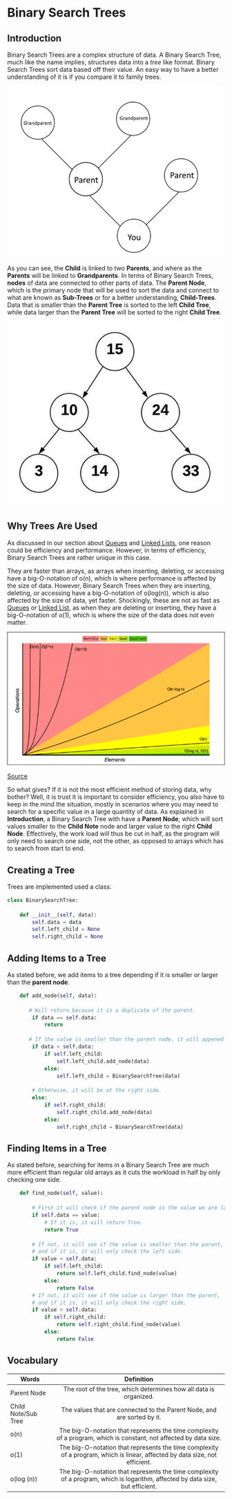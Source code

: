 # Binary Search Trees

## Introduction
Binary Search Trees are a complex structure of data. A Binary Search Tree, much like the name implies, structures data into a *tree* like format. Binary Search Trees sort data based off their value. An easy way to have a better understanding of it is if you compare it to family trees.

![family-tree-example](images/topic3-1.png)

As you can see, the **Child** is linked to two **Parents**, and where as the **Parents** will be linked to **Grandparents**. In terms of Binary Search Trees, **nodes** of data are connected to other parts of data. The **Parent Node**, which is the primary node that will be used to sort the data and connect to what are known as **Sub-Trees** or for a better understanding, **Child-Trees**. Data that is smaller than the **Parent Tree** is sorted to the left **Child Tree**, while data larger than the **Parent Tree** will be sorted to the right **Child Tree**. 

![bst-example](images/topic3-2.jpeg)

## Why Trees Are Used
As discussed in our section about [Queues](1-topic.md) and [Linked Lists](2-topic.md), one reason could be efficiency and performance. However, in terms of efficiency, Binary Search Trees are rather unique in this case.

They are faster than arrays, as arrays when inserting, deleting, or accessing have a big-O-notation of o(n), which is where performance is affected by the size of data. However, Binary Search Trees when they are inserting, deleting, or accessing have a big-O-notation of o(log(n)), which is also affected by the size of data, yet faster. Shockingly, these are not as fast as [Queues](1-topic.md) or [Linked List](2-topic.md), as when they are deleting or inserting, they have a big-O-notation of o(1), which is where the size of the data does not even matter. 

![big_o_notation](images/big_o_notation_graph.png)

[Source](https://www.bigocheatsheet.com)

So what gives? If it is not the most efficient method of storing data, why bother? Well, it is trust it is important to consider efficiency, you also have to keep in the mind the situation, mostly in scenarios where you may need to search for a specific value in a large quantity of data. As explained in **Introduction**, a Binary Search Tree with have a **Parent Node**, which will sort values smaller to the **Child Note** node and larger value to the right **Child Node**. Effectively, the work load will thus be cut in half, as the program will only need to search one side, not the other, as opposed to arrays which has to search from start to end.

## Creating a Tree
Trees are implemented used a class. 

```Python
class BinarySearchTree:
       
    def __init__(self, data):
        self.data = data
        self.left_child = None
        self.right_child = None
```

## Adding Items to a Tree

As stated before, we add items to a tree depending if it is smaller or larger than the **parent node**.

```Python
    def add_node(self, data):
    
       # Will return because it is a duplicate of the parent.
        if data == self.data:
            return 
       
       # If the value is smaller than the parent node, it will appened it to the left side.
        if data < self.data:
            if self.left_child:
                self.left_child.add_node(data)
            else:
                self.left_child = BinarySearchTree(data)
        
        # Otherwise, it will be at the right side. 
        else:
            if self.right_child:
                self.right_child.add_node(data)
            else:
                self.right_child = BinarySearchTree(data)
```

## Finding Items in a Tree

As stated before, searching for items in a Binary Search Tree are much more efficient than regular old arrays as it cuts the workload in half by only checking one side. 

```Python
    def find_node(self, value):
          
        # First it will check if the parent node is the value we are looking for.
        if self.data == value:
            # If it is, it will return True.
            return True
        
        # If not, it will see if the value is smaller than the parent,
        # and if it is, it will only check the left side.
        if value < self.data:
            if self.left_child:
                return self.left_child.find_node(value)
            else:
                return False
        # If not, it will see if the value is larger than the parent,
        # and if it is, it will only check the right side.
        if value > self.data:
            if self.right_child:
                return self.right_child.find_node(value)
            else:
                return False
```

## Vocabulary 

| Words  | Definition |
| ------------- |:-------------:|
| Parent Node      | The root of the tree, which determines how all data is organized.     |
| Child Note/Sub Tree      | The values that are connected to the Parent Node, and are sorted by it.    |
| o(n)      | The big-O-notation that represents the time complexity of a program, which is constant, not affected by data size.   |
| o(1)      | The big-O-notation that represents the time complexity of a program, which is linear, affected by data size, not efficient.  |
| o(log (n))      | The big-O-notation that represents the time complexity of a program, which is logarithm, affected by data size, but efficient.    |

